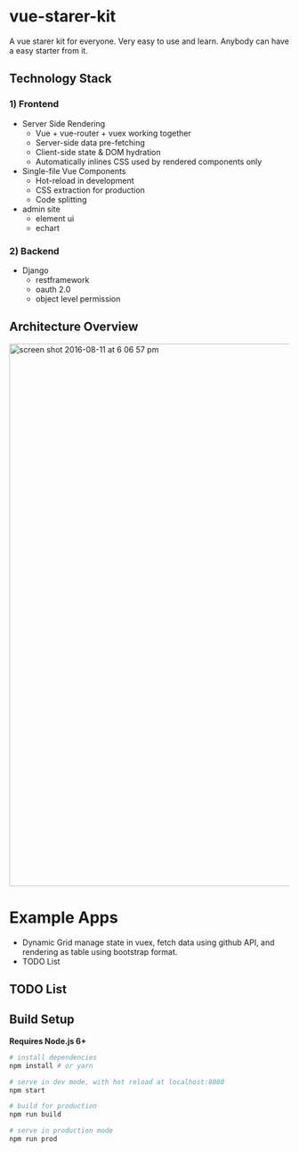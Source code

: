 # vue-starer-kit

A vue starer kit for everyone. Very easy to use and learn. Anybody can have a easy starter from it.

## Technology Stack

### 1) Frontend
- Server Side Rendering
  - Vue + vue-router + vuex working together
  - Server-side data pre-fetching
  - Client-side state & DOM hydration
  - Automatically inlines CSS used by rendered components only
- Single-file Vue Components
  - Hot-reload in development
  - CSS extraction for production
  - Code splitting
- admin site
  - element ui
  - echart  

### 2) Backend
- Django
  - restframework
  - oauth 2.0
  - object level permission

## Architecture Overview

<img width="973" alt="screen shot 2016-08-11 at 6 06 57 pm" src="https://cloud.githubusercontent.com/assets/499550/17607895/786a415a-5fee-11e6-9c11-45a2cfdf085c.png">

# Example Apps

- Dynamic Grid
manage state in vuex, fetch data using github API, and rendering as table using bootstrap format.
- TODO List
  

## TODO List

## Build Setup

**Requires Node.js 6+**

``` bash
# install dependencies
npm install # or yarn

# serve in dev mode, with hot reload at localhost:8080
npm start

# build for production
npm run build

# serve in production mode
npm run prod
```
